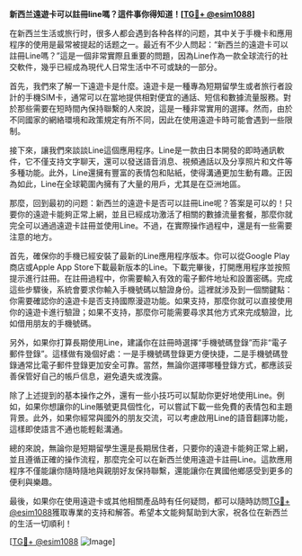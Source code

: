 **新西兰遠遊卡可以註冊line嗎？這件事你得知道！[[TG💪+ @esim1088](https://t.me/s/esim1088)]**

在新西兰生活或旅行时，很多人都会遇到各种各样的问题，其中关于手機卡和應用程序的使用是最常被提起的话题之一。最近有不少人問起：“新西兰的遠遊卡可以註冊Line嗎？”這是一個非常實際且重要的問題，因為Line作為一款全球流行的社交軟件，幾乎已經成為現代人日常生活中不可或缺的一部分。

首先，我們來了解一下遠遊卡是什麼。遠遊卡是一種專為短期留學生或者旅行者設計的手機SIM卡，通常可以在當地提供相對便宜的通話、短信和數據流量服務。對於那些需要在短時間內保持聯繫的人來說，這是一種非常實用的選擇。然而，由於不同國家的網絡環境和政策規定有所不同，因此在使用遠遊卡時可能會遇到一些限制。

接下來，讓我們來談談Line這個應用程序。Line是一款由日本開發的即時通訊軟件，它不僅支持文字聊天，還可以發送語音消息、視頻通話以及分享照片和文件等多種功能。此外，Line還擁有豐富的表情包和貼紙，使得溝通更加生動有趣。正因為如此，Line在全球範圍內擁有了大量的用戶，尤其是在亞洲地區。

那麼，回到最初的问题：新西兰的遠遊卡是否可以註冊Line呢？答案是可以的！只要你的遠遊卡能夠正常上網，並且已經成功激活了相關的數據流量套餐，那麼你就完全可以通過遠遊卡註冊並使用Line。不過，在實際操作過程中，還是有一些需要注意的地方。

首先，確保你的手機已經安裝了最新的Line應用程序版本。你可以從Google Play商店或Apple App Store下載最新版本的Line。下載完畢後，打開應用程序並按照提示進行註冊。在註冊過程中，你需要輸入有效的電子郵件地址和設置密碼。完成這些步驟後，系統會要求你輸入手機號碼以驗證身份。這裡就涉及到一個關鍵點：你需要確認你的遠遊卡是否支持國際漫遊功能。如果支持，那麼你就可以直接使用你的遠遊卡進行驗證；如果不支持，那麼你可能需要尋求其他方式來完成驗證，比如借用朋友的手機號碼。

另外，如果你打算長期使用Line，建議你在註冊時選擇“手機號碼登錄”而非“電子郵件登錄”。這樣做有幾個好處：一是手機號碼登錄更方便快捷，二是手機號碼登錄通常比電子郵件登錄更加安全可靠。當然，無論你選擇哪種登錄方式，都應該妥善保管好自己的帳戶信息，避免遺失或洩露。

除了上述提到的基本操作之外，還有一些小技巧可以幫助你更好地使用Line。例如，如果你想讓你的Line賬號更具個性化，可以嘗試下載一些免費的表情包和主題背景。此外，如果你經常與國外的朋友交流，可以考慮啟用Line的語音翻譯功能，這樣即使語言不通也能輕鬆溝通。

總的來說，無論你是短期留學生還是長期居住者，只要你的遠遊卡能夠正常上網，並且遵循正確的操作流程，那麼完全可以在新西兰使用遠遊卡註冊Line。這款應用程序不僅能讓你隨時隨地與親朋好友保持聯繫，還能讓你在異國他鄉感受到更多的便利與樂趣。

最後，如果你在使用遠遊卡或其他相關產品時有任何疑問，都可以隨時訪問[TG💪+ @esim1088](https://t.me/s/esim1088)獲取專業的支持和解答。希望本文能夠幫助到大家，祝各位在新西兰的生活一切順利！

[[TG💪+ @esim1088](https://t.me/s/esim1088) ![Image](https://i.postimg.cc/4NQfJmqS/Snipaste-2025-05-13-00-14-12.png)]